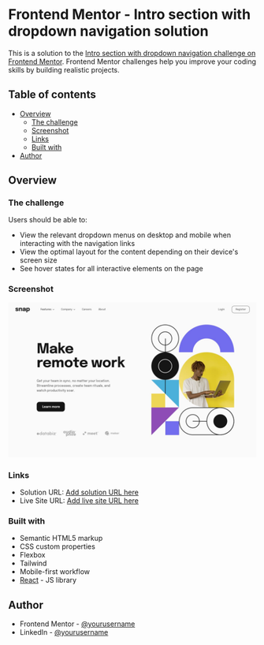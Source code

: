 # Frontend Mentor - Intro section with dropdown navigation solution

This is a solution to the [Intro section with dropdown navigation challenge on Frontend Mentor](https://www.frontendmentor.io/challenges/intro-section-with-dropdown-navigation-ryaPetHE5). Frontend Mentor challenges help you improve your coding skills by building realistic projects.

## Table of contents

- [Overview](#overview)
  - [The challenge](#the-challenge)
  - [Screenshot](#screenshot)
  - [Links](#links)
  - [Built with](#built-with)
- [Author](#author)

## Overview

### The challenge

Users should be able to:

- View the relevant dropdown menus on desktop and mobile when interacting with the navigation links
- View the optimal layout for the content depending on their device's screen size
- See hover states for all interactive elements on the page

### Screenshot

![](./design/desktop-design.jpg)

### Links

- Solution URL: [Add solution URL here](https://github.com/yrombacatan/responsive-landing-page-with-navigation)
- Live Site URL: [Add live site URL here](https://your-live-site-url.com)

### Built with

- Semantic HTML5 markup
- CSS custom properties
- Flexbox
- Tailwind
- Mobile-first workflow
- [React](https://reactjs.org/) - JS library

## Author

- Frontend Mentor - [@yourusername](https://www.frontendmentor.io/profile/yrombacatan)
- LinkedIn - [@yourusername](https://www.linkedin.com/in/jerome-bacatan-0697ab12b/)
